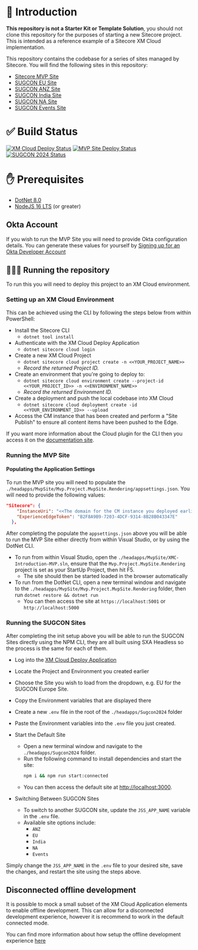# 📝 Introduction
**This repository is not a Starter Kit or Template Solution**, you should not clone this repository for the purposes of starting a new Sitecore project. This is intended as a reference example of a Sitecore XM Cloud implementation.

This repository contains the codebase for a series of sites managed by Sitecore. You will find the following sites in this repository:
- [Sitecore MVP Site](https://mvp.sitecore.com)
- [SUGCON EU Site](https://europe.sugcon.events)
- [SUGCON ANZ Site](https://anz.sugcon.events)
- [SUGCON India Site](https://india.sugcon.events)
- [SUGCON NA Site](https://na.sugcon.events)
- [SUGCON Events Site](https://www.sugcon.events)

# ✅ Build Status
[![XM Cloud Deploy Status](https://github.com/Sitecore/XM-Cloud-Introduction/actions/workflows/CI-CD_XM_Cloud.yml/badge.svg?branch=main)](https://github.com/Sitecore/XM-Cloud-Introduction/actions/workflows/CI-CD_XM_Cloud.yml)
[![MVP Site Deploy Status](https://github.com/Sitecore/XM-Cloud-Introduction/actions/workflows/CI-CD_MVP.yml/badge.svg?branch=main)](https://github.com/Sitecore/XM-Cloud-Introduction/actions/workflows/CI-CD_MVP.yml)
[![SUGCON 2024 Status](https://github.com/Sitecore/XM-Cloud-Introduction/actions/workflows/CI-CD_SUGCON_24.yml/badge.svg?branch=main)](https://github.com/Sitecore/XM-Cloud-Introduction/actions/workflows/CI-CD_SUGCON_24.yml)

# ✋ Prerequisites
- [DotNet 8.0](https://dotnet.microsoft.com/en-us/download)
- [NodeJS 16 LTS](https://nodejs.org/en/download/) (or greater)

## Okta Account
If you wish to run the MVP Site you will need to provide Okta configuration details. You can generate these values for yourself by [Signing up for an Okta Developer Account](https://developer.okta.com/signup/)

## 🏃‍♀️‍➡️ Running the repository
To run this you will need to deploy this project to an XM Cloud environment. 

### Setting up an XM Cloud Environment
This can be achieved using the CLI by following the steps below from within PowerShell:
- Install the Sitecore CLI
  - `dotnet tool install`
- Authenticate with the XM Cloud Deploy Application
  - `dotnet sitecore cloud login`
- Create a new XM Cloud Project
  - `dotnet sitecore cloud project create -n <<YOUR_PROJECT_NAME>>`
  - _Record the returned Project ID._
- Create an environment that you're going to deploy to:
  - `dotnet sitecore cloud environment create --project-id <<YOUR_PROJECT_ID>> -n <<ENVIRONMENT_NAME>>`
  - _Record the returned Environment ID._
- Create a deployment and push the local codebase into XM Cloud
  - `dotnet sitecore cloud deployment create -id <<YOUR_ENVIRONMENT_ID>> --upload`
- Access the CM instance that has been created and perform a "Site Publish" to ensure all content items have been pushed to the Edge.

If you want more information about the Cloud plugin for the CLI then you access it on the [documentation site](https://doc.sitecore.com/xmc/en/developers/xm-cloud/the-cloud-deployment-command.html).

### Running the MVP Site

#### Populating the Application Settings
To run the MVP site you will need to populate the `./headapps/MvpSite/Mvp.Project.MvpSite.Rendering/appsettings.json`. You will need to provide the following values:

```json
"Sitecore": {
    "InstanceUri": "<<The domain for the CM instance you deployed earlier>>",
    "ExperienceEdgeToken": "B2F8A9B9-7203-4DCF-9314-8B28B043347E"
  },
```

After completing the populate the `appsettings.json` above you will be able to run the MVP Site either directly from within Visual Studio, or by using the DotNet CLI.

- To run from within Visual Studio, open the `./headapps/MvpSite/XMC-Introduction-MVP.sln`, ensure that the `Mvp.Project.MvpSite.Rendering` project is set as your StartUp Project, then hit F5.
  - The site should then be started loaded in the browser automatically
- To run from the DotNet CLI, open a new terminal window and navigate to the `./headapps/MvpSite/Mvp.Project.MvpSite.Rendering` folder, then run `dotnet restore && dotnet run`
  - You can then access the site at `https://localhost:5001` or `http://localhost:5000`

### Running the SUGCON Sites

After completing the init setup above you will be able to run the SUGCON Sites directly using the NPM CLI, they are all built using SXA Headless so the process is the same for each of them.

- Log into the [XM Cloud Deploy Application](https://deploy.sitecorecloud.io/)
- Locate the Project and Environment you created earlier
- Choose the Site you wish to load from the dropdown, e.g. EU for the SUGCON Europe Site.
- Copy the Environment variables that are displayed there
- Create a new `.env` file in the root of the `./headapps/Sugcon2024` folder
- Paste the Environment variables into the `.env` file you just created.
- Start the Default Site
   - Open a new terminal window and navigate to the `./headapps/Sugcon2024` folder.
   - Run the following command to install dependencies and start the site:
     ```bash
     npm i && npm run start:connected
     ```
   - You can then access the default site at [http://localhost:3000](http://localhost:3000).

- Switching Between SUGCON Sites
   - To switch to another SUGCON site, update the `JSS_APP_NAME` variable in the `.env` file.
   - Available site options include:
     - `ANZ`
     - `EU`
     - `India`
     - `NA`
     - `Events`

Simply change the `JSS_APP_NAME` in the `.env` file to your desired site, save the changes, and restart the site using the steps above.

## Disconnected offline development
It is possible to mock a small subset of the XM Cloud Application elements to enable offline development. This can allow for a disconnected development experience, however it is recommend to work in the default connected mode.

You can find more information about how setup the offline development experience [here](./local-containers/README.md)